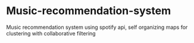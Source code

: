 # Music-recommendation-system
Music recommendation system using spotify api, self organizing maps for clustering with collaborative filtering
